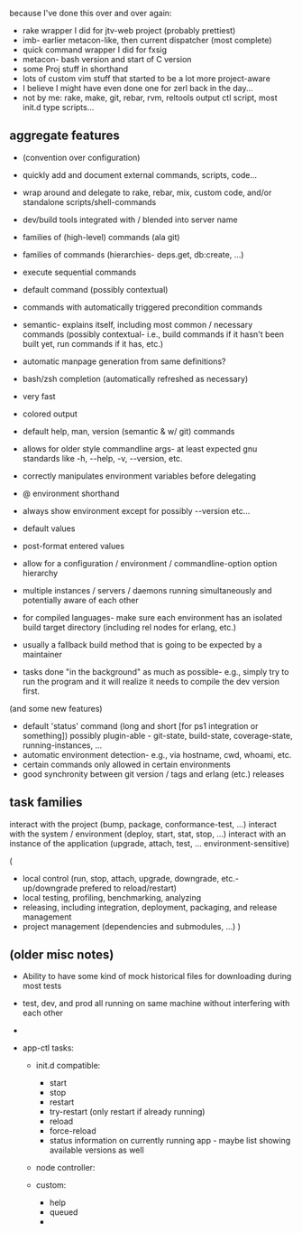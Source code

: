 




because I've done this over and over again:
  - rake wrapper I did for jtv-web project (probably prettiest)
  - imb- earlier metacon-like, then current dispatcher (most complete)
  - quick command wrapper I did for fxsig
  - metacon- bash version and start of C version
  - some Proj stuff in shorthand
  - lots of custom vim stuff that started to be a lot more project-aware
  - I believe I might have even done one for zerl back in the day...
  - not by me: rake, make, git, rebar, rvm, reltools output ctl script, most init.d type scripts...

aggregate features
------------------

- (convention over configuration)
- quickly add and document external commands, scripts, code...
- wrap around and delegate to rake, rebar, mix, custom code, and/or standalone scripts/shell-commands
- dev/build tools integrated with / blended into server name
- families of (high-level) commands (ala git)
- families of commands (hierarchies- deps.get, db:create, ...)
- execute sequential commands
- default command (possibly contextual)
- commands with automatically triggered precondition commands
- semantic- explains itself, including most common / necessary commands (possibly contextual- i.e., build commands if it hasn't been built yet, run commands if it has, etc.)
- automatic manpage generation from same definitions?
- bash/zsh completion (automatically refreshed as necessary)
- very fast
- colored output
- default help, man, version (semantic & w/ git) commands
- allows for older style commandline args- at least expected gnu standards like -h, --help, -v, --version, etc.
- correctly manipulates environment variables before delegating
- @<env> environment shorthand
- always show environment except for possibly --version etc...
- default values
- post-format entered values
- allow for a configuration / environment / commandline-option option hierarchy
- multiple instances / servers / daemons running simultaneously and potentially aware of each other
- for compiled languages- make sure each environment has an isolated build target directory (including rel nodes for erlang, etc.)
- usually a fallback build method that is going to be expected by a maintainer

- tasks done "in the background" as much as possible- e.g., simply try to run the program and it will realize it needs
  to compile the dev version first.

(and some new features)

- default 'status' command (long and short [for ps1 integration or something]) possibly plugin-able - git-state, build-state, coverage-state, running-instances, ...
- automatic environment detection- e.g., via hostname, cwd, whoami, etc.
- certain commands only allowed in certain environments
- good synchronity between git version / tags and erlang (etc.) releases


task families
--------------
 interact with the project (bump, package, conformance-test, ...)
 interact with the system / environment (deploy, start, stat, stop, ...)
 interact with an instance of the application (upgrade, attach, test, ...  environment-sensitive)

(
 - local control (run, stop, attach, upgrade, downgrade, etc.-  up/downgrade prefered to reload/restart)
 - local testing, profiling, benchmarking, analyzing
 - releasing, including integration, deployment, packaging, and release management
 - project management (dependencies and submodules, ...)
)

(older misc notes)
-------------------



- Ability to have some kind of mock historical files for downloading during most tests
- test, dev, and prod all running on same machine without interfering with each other
- 

- app-ctl tasks:
  - init.d compatible:
    - start
    - stop
    - restart
    - try-restart (only restart if already running)
    - reload
    - force-reload
    - status       information on currently running app - maybe list showing available versions as well

  - node controller:

  - custom:
    - help
    - queued
    - 

